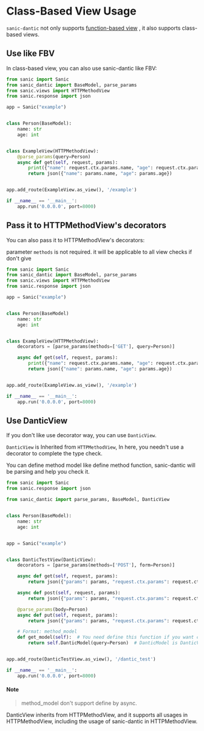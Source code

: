 # Class-Based View Usage

`sanic-dantic` not only supports [function-based view](https://miss85246.github.io/sanic-dantic/FunctionBasedViewUsage/)
, it also supports class-based views.

## Use like FBV

In class-based view, you can also use sanic-dantic like FBV:

```python
from sanic import Sanic
from sanic_dantic import BaseModel, parse_params
from sanic.views import HTTPMethodView
from sanic.response import json

app = Sanic("example")


class Person(BaseModel):
    name: str
    age: int


class ExampleView(HTTPMethodView):
    @parse_params(query=Person)
    async def get(self, request, params):
        print({"name": request.ctx.params.name, "age": request.ctx.params.age})
        return json({"name": params.name, "age": params.age})


app.add_route(ExampleView.as_view(), '/example')

if __name__ == '__main__':
    app.run('0.0.0.0', port=8000)
```

## Pass it to HTTPMethodView's decorators

You can also pass it to HTTPMethodView's decorators:

parameter `methods` is not required. it will be applicable to all view checks if don't give

```python
from sanic import Sanic
from sanic_dantic import BaseModel, parse_params
from sanic.views import HTTPMethodView
from sanic.response import json

app = Sanic("example")


class Person(BaseModel)
    name: str
    age: int


class ExampleView(HTTPMethodView):
    decorators = [parse_params(methods=['GET'], query=Person)]

    async def get(self, request, params):
        print({"name": request.ctx.params.name, "age": request.ctx.params.age})
        return json({"name": params.name, "age": params.age})


app.add_route(ExampleView.as_view(), '/example')

if __name__ == '__main__':
    app.run('0.0.0.0', port=8000)
```

## Use DanticView

If you don't like use decorator way, you can use `DanticView`.

`DanticView` is Inherited from `HTTPMethodView`, In here, you needn't use a decorator to complete the type check.

You can define method model like define method function, sanic-dantic will be parsing and help you check it.

```python
from sanic import Sanic
from sanic.response import json

from sanic_dantic import parse_params, BaseModel, DanticView


class Person(BaseModel):
    name: str
    age: int


app = Sanic("example")


class DanticTestView(DanticView):
    decorators = [parse_params(methods=['POST'], form=Person)]

    async def get(self, request, params):
        return json({"params": params, "request.ctx.params": request.ctx.params})

    async def post(self, request, params):
        return json({"params": params, "request.ctx.params": request.ctx.params})

    @parse_params(body=Person)
    async def put(self, request, params):
        return json({"params": params, "request.ctx.params": request.ctx.params})

    # Format: method_model
    def get_model(self):  # You need define this function if you want check method
        return self.DanticModel(query=Person)  # DanticModel is DanticView's Attribute


app.add_route(DanticTestView.as_view(), '/dantic_test')

if __name__ == '__main__':
    app.run('0.0.0.0', port=8000)
```

#### Note

> method_model don't support define by async.

DanticView inherits from HTTPMethodView, and it supports all usages in HTTPMethodView, including the usage of
sanic-dantic in HTTPMethodView.